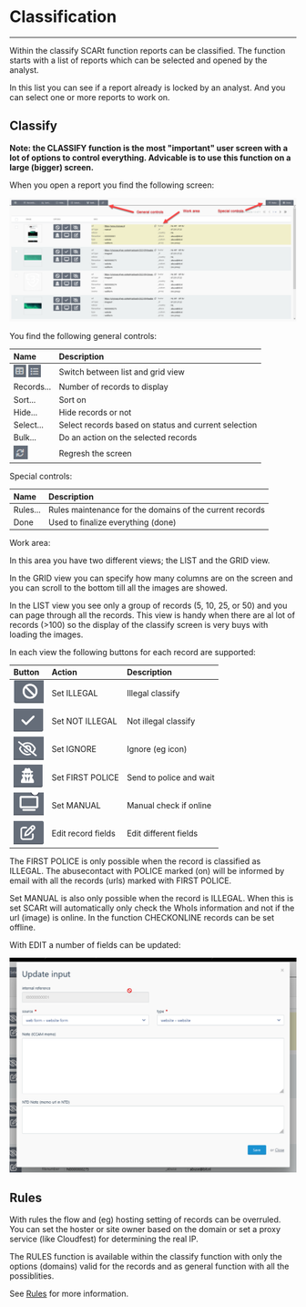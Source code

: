 # Classification

---

Within the classify SCARt function reports can be classified. The function 
starts with a list of reports which can be selected and opened by the analyst.

In this list you can see if a report already is locked by an analyst. And you 
can select one or more reports to work on.

## Classify

**Note: the CLASSIFY function is the most "important" user screen with a lot of options 
to control everything. Advicable is to use this function on a large (bigger) screen.** 

When you open a report you find the following screen:

![img_5.png](../images/img_5.png)

You find the following general controls:

| Name                                            | Description                                          |
|:------------------------------------------------|:-----------------------------------------------------|
| ![img_6.png](../images/img_6.png) ![img_7.png](../images/img_7.png) | Switch between list and grid view                    
| Records...                                      | Number of records to display                         |
| Sort...                                         | Sort on                                              |
| Hide...                                         | Hide records or not                                  |
| Select...                                       | Select records based on status and current selection |
| Bulk...                                         | Do an action on the selected records                 | 
| ![img_8.png](../images/img_8.png)                                         | Regresh the screen                                   |

Special controls:

| Name                                            | Description                                                        |
|:------------------------------------------------|:-------------------------------------------------------------------|
| Rules...| Rules maintenance for the domains of the current records |
| Done| Used to finalize everything (done)                                 | 

Work area:

In this area you have two different views; the LIST and the GRID view. 

In the GRID view you can specify how many columns are on the screen and you can scroll 
to the bottom till all the images are showed. 

In the LIST view you see only a group of records (5, 10, 25, or 50) and you can page 
through all the records. This view is handy when there are al lot of records (>100) 
so the display of the classify screen is very buys with loading the images.

In each view the following buttons for each record are supported:

| Button                                  | Action             | Description |
|:----------------------------------------|:-------------------|:-|
| ![img_11.png](../images/img_11.png) | Set ILLEGAL        |Illegal classify|
| ![img_10.png](../images/img_10.png) | Set NOT ILLEGAL    |Not illegal classify|
| ![img_12.png](../images/img_12.png)               | Set IGNORE         |Ignore (eg icon)|
| ![img_13.png](../images/img_13.png)               | Set FIRST POLICE   |Send to police and wait|
| ![img_14.png](../images/img_14.png)               | Set MANUAL         |Manual check if online|
| ![img_15.png](../images/img_15.png)               | Edit record fields |Edit different fields| 


The FIRST POLICE is only possible when the record is classified as ILLEGAL. The 
abusecontact with POLICE marked (on) will be informed by email with all the 
records (urls) marked with FIRST POLICE.

Set MANUAL is also only possible when the record is ILLEGAL. When this is set 
SCARt will  automatically only check the WhoIs information and not if the 
url (image) is online. In the function CHECKONLINE records can be set 
offline. 

With EDIT a number of fields can be updated:

![img_16.png](../images/img_16.png)

## Rules

With rules the flow and (eg) hosting setting of records can be overruled. You can 
set the hoster or site owner based on the domain or set a proxy service (like 
Cloudfest) for determining the real IP. 

The RULES function is available within the classify function with only the options
(domains) valid for the records and as general function with all the possiblities.

See [Rules](../details/rules.md) for more information.








